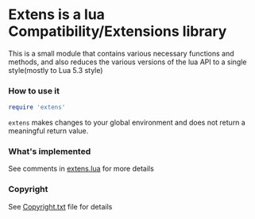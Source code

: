 # Extens is a lua Compatibility/Extensions library

This is a small module that contains various necessary functions and methods, and also reduces the various versions of the lua API to a single style(mostly to Lua 5.3 style)

### How to use it
```lua
require 'extens'
```

`extens` makes changes to your global environment and does not return a meaningful return value.

### What's implemented

See comments in [extens.lua](https://github.com/mzujev/extens/extens.lua) for more details

### Copyright
See [Copyright.txt](https://github.com/mzujev/extens/Copyright.txt) file for details
